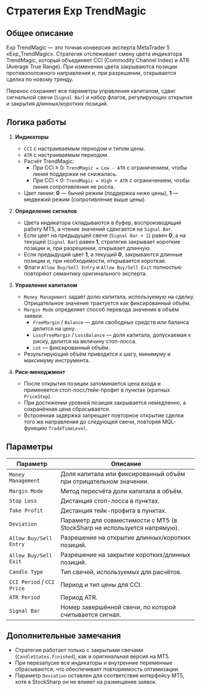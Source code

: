 # Стратегия Exp TrendMagic

## Общее описание
Exp TrendMagic — это точная конверсия эксперта MetaTrader 5 «Exp_TrendMagic». Стратегия отслеживает смену цвета индикатора TrendMagic, который объединяет CCI (Commodity Channel Index) и ATR (Average True Range). При изменении цвета закрываются позиции противоположного направления и, при разрешении, открывается сделка по новому тренду.

Перенос сохраняет все параметры управления капиталом, сдвиг сигнальной свечи (`Signal Bar`) и набор флагов, регулирующих открытия и закрытия длинных/коротких позиций.

## Логика работы
1. **Индикаторы**
   - `CCI` с настраиваемым периодом и типом цены.
   - `ATR` с настраиваемым периодом.
   - Расчёт TrendMagic:
     - При CCI ≥ 0: `TrendMagic = Low - ATR` с ограничением, чтобы линия поддержки не снижалась.
     - При CCI < 0: `TrendMagic = High + ATR` с ограничением, чтобы линия сопротивления не росла.
   - Цвет линии: **0** — бычий режим (поддержка ниже цены), **1** — медвежий режим (сопротивление выше цены).

2. **Определение сигналов**
   - Цвета индикатора складываются в буфер, воспроизводящий работу MT5, а чтение значений сдвигается на `Signal Bar`.
   - Если цвет на предыдущей свече (`Signal Bar + 1`) равен **0**, а на текущей (`Signal Bar`) равен **1**, стратегия закрывает короткие позиции и, при разрешении, открывает длинную.
   - Если предыдущий цвет **1**, а текущий **0**, закрываются длинные позиции и, при необходимости, открывается короткая.
   - Флаги `Allow Buy/Sell Entry` и `Allow Buy/Sell Exit` полностью повторяют семантику оригинального эксперта.

3. **Управление капиталом**
   - `Money Management` задаёт долю капитала, используемую на сделку. Отрицательное значение трактуется как фиксированный объём.
   - `Margin Mode` определяет способ перевода значения в объём заявки:
     - `FreeMargin` / `Balance` — доля свободных средств или баланса делится на цену.
     - `LossFreeMargin` / `LossBalance` — доля капитала, допускаемая к риску, делится на величину стоп-лосса.
     - `Lot` — фиксированный объём.
   - Результирующий объём приводится к шагу, минимуму и максимуму инструмента.

4. **Риск-менеджмент**
   - После открытия позиции запоминается цена входа и применяется стоп-лосс/тейк-профит в пунктах (кратных `PriceStep`).
   - При достижении уровней позиция закрывается немедленно, а сохранённая цена сбрасывается.
   - Встроенная задержка запрещает повторное открытие сделки того же направления до следующей свечи, повторяя MQL-функцию `TradeTimeLevel`.

## Параметры
| Параметр | Описание |
|----------|----------|
| `Money Management` | Доля капитала или фиксированный объём при отрицательном значении. |
| `Margin Mode` | Метод пересчёта доли капитала в объём. |
| `Stop Loss` | Дистанция стоп-лосса в пунктах. |
| `Take Profit` | Дистанция тейк-профита в пунктах. |
| `Deviation` | Параметр для совместимости с MT5 (в StockSharp не используется напрямую). |
| `Allow Buy/Sell Entry` | Разрешение на открытие длинных/коротких позиций. |
| `Allow Buy/Sell Exit` | Разрешение на закрытие коротких/длинных позиций. |
| `Candle Type` | Тип свечей, используемых для расчётов. |
| `CCI Period` / `CCI Price` | Период и тип цены для CCI. |
| `ATR Period` | Период ATR. |
| `Signal Bar` | Номер завершённой свечи, по которой считывается сигнал. |

## Дополнительные замечания
- Стратегия работает только с закрытыми свечами (`CandleStates.Finished`), как и оригинальная версия на MT5.
- При перезапуске все индикаторы и внутренние переменные сбрасываются, что обеспечивает повторяемость оптимизации.
- Параметр `Deviation` оставлен для соответствия интерфейсу MT5, хотя в StockSharp он не влияет на размещение заявок.
